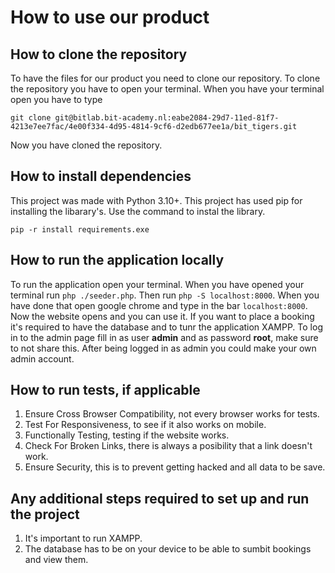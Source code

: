 # How to use our product


## How to clone the repository

To have the files for our product you need to clone our repository. 
To clone the repository you have to open your terminal.
When you have your terminal open you have to type 
```shell
git clone git@bitlab.bit-academy.nl:eabe2084-29d7-11ed-81f7-4213e7ee7fac/4e00f334-4d95-4814-9cf6-d2edb677ee1a/bit_tigers.git
```
Now you have cloned the repository.


## How to install dependencies

This project was made with Python 3.10+. 
This project has used pip for installing the libarary's.
Use the command to instal the library.
```shell
pip -r install requirements.exe
```


## How to run the application locally

To run the application open your terminal.
When you have opened your terminal run `php ./seeder.php`.
Then run `php -S localhost:8000`.
When you have done that open google chrome and type in the bar `localhost:8000`.
Now the website opens and you can use it.
If you want to place a booking it's required to have the database and to tunr the application XAMPP.
To log in to the admin page fill in as user **admin** and as password **root**, make sure to not share this.
After being logged in as admin you could make your own admin account.


## How to run tests, if applicable

1. Ensure Cross Browser Compatibility, not every browser works for tests.
2. Test For Responsiveness, to see if it also works on mobile.
3. Functionally Testing, testing if the website works.
4. Check For Broken Links, there is always a posibility that a link doesn't work.
5. Ensure Security, this is to prevent getting hacked and all data to be save.


## Any additional steps required to set up and run the project

1. It's important to run XAMPP.
2. The database has to be on your device to be able to sumbit bookings and view them.